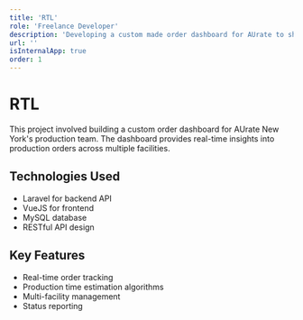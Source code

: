 ```yaml
---
title: 'RTL'
role: 'Freelance Developer'
description: 'Developing a custom made order dashboard for AUrate to share insights in the open production orders. Calculating estimated time left based on the several production centres. Full-stack development, using Laravel and VueJS.'
url: ''
isInternalApp: true
order: 1
---
```


# RTL

This project involved building a custom order dashboard for AUrate New York's production team. The dashboard provides real-time insights into production orders across multiple facilities.

## Technologies Used

- Laravel for backend API
- VueJS for frontend
- MySQL database
- RESTful API design

## Key Features

- Real-time order tracking
- Production time estimation algorithms
- Multi-facility management
- Status reporting
